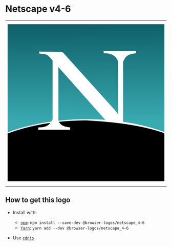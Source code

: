 # Netscape v4-6

<table>
    <tbody>
        <tr>
            <td height="512px" width="512px">
                <a href="./"><img width="500px" src="netscape_4-6_512x512.png" alt="Netscape v4-6 browser logo"></a>
            </td>
        <tr>
    </tbody>
</table>


## How to get this logo

* Install with:

  * [`npm`](https://www.npmjs.com/): `npm install --save-dev @browser-logos/netscape_4-6`
  * [`Yarn`](https://yarnpkg.com/): `yarn add --dev @browser-logos/netscape_4-6`

* Use [`cdnjs`](https://cdnjs.com/libraries/browser-logos)
